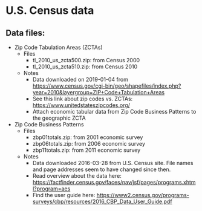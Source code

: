 # U.S. Census data
## Data files: 
- Zip Code Tabulation Areas (ZCTAs)
  - Files
    - tl_2010_us_zcta500.zip: from Census 2000
    - tl_2010_us_zcta510.zip: from Census 2010
  - Notes
    - Data downloaded on 2019-01-04 from https://www.census.gov/cgi-bin/geo/shapefiles/index.php?year=2010&layergroup=ZIP+Code+Tabulation+Areas
    - See this link about zip codes vs. ZCTAs: https://www.unitedstateszipcodes.org/
    - Attach economic tabular data from Zip Code Business Patterns to the geographic ZCTA
- Zip Code Business Patterns 
  - Files
    - zbp01totals.zip: from 2001 economic survey
    - zbp06totals.zip: from 2006 economic survey
    - zbp11totals.zip: from 2011 economic survey
  - Notes
    - Data downloaded 2016-03-28 from U.S. Census site. File names and page addresses seem to have changed since then.
    - Read overview about the data here: https://factfinder.census.gov/faces/nav/jsf/pages/programs.xhtml?program=aes
    - Find the user guide here: https://www2.census.gov/programs-surveys/cbp/resources/2016_CBP_Data_User_Guide.pdf
